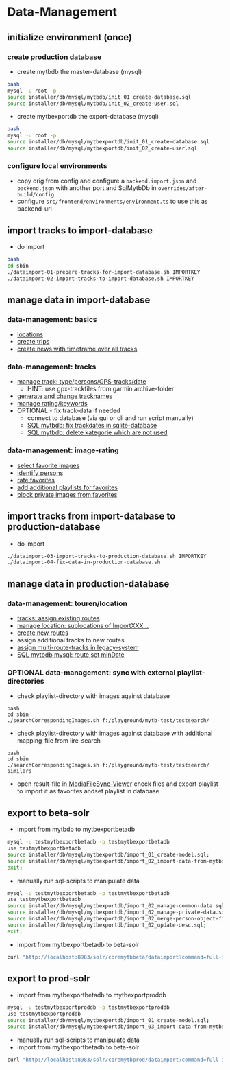 # Data-Management

## initialize environment (once)

### create production database
- create mytbdb the master-database (mysql)
```bash
bash
mysql -u root -p 
source installer/db/mysql/mytbdb/init_01_create-database.sql
source installer/db/mysql/mytbdb/init_02_create-user.sql
```
- create mytbexportdb the export-database (mysql)
```bash
bash
mysql -u root -p 
source installer/db/mysql/mytbexportdb/init_01_create-database.sql
source installer/db/mysql/mytbexportdb/init_02_create-user.sql
``` 

### configure local environments
- copy orig from config and configure a ```backend.import.json``` and ```backend.json``` with another port and SqlMytbDb in ```overrides/after-build/config```
- configure ```src/frontend/environments/environment.ts``` to use this as backend-url 

## import tracks to import-database
- do import
```bash
bash
cd sbin
./dataimport-01-prepare-tracks-for-import-database.sh IMPORTKEY
./dataimport-02-import-tracks-to-import-database.sh IMPORTKEY
```
## manage data in import-database
 
### data-management: basics 
- [locations](http://localhost:4002/mytbdev/de/tdoc/search/jederzeit/ueberall/alles/egal/ungefiltert/relevance/location/10/1)
- [create trips](http://localhost:4002/mytbdev/de/tdocadmin/create/TRIP)
- [create news with timeframe over all tracks](http://localhost:4002/mytbdev/de/tdocadmin/create/NEWS)

### data-management: tracks 
- [manage track: type/persons/GPS-tracks/date](http://localhost:4002/mytbdev/de/tdoc/search/jederzeit/ueberall/alles/egal/ungefiltert/relevance/track/10/1) 
  - HINT: use gpx-trackfiles from garmin archive-folder
- [generate and change tracknames](http://localhost:4002/mytbdev/de/tdoc/search/jederzeit/ueberall/alles/egal/ungefiltert/relevance/track/10/1)
- [manage rating/keywords](http://localhost:4002/mytbdev/de/tdoc/search/jederzeit/ueberall/alles/egal/ungefiltert/relevance/track/10/1)
- OPTIONAL - fix track-data if needed
  - connect to database (via gui or cli and run script manually)
  - [SQL mytbdb: fix trackdates in sqlite-database](installer/db/sqlite/mytbdb/fix-trackdates-by-imagedates.sql)
  - [SQL mytbdb: delete kategorie which are not used](installer/db/sqlite/mytbdb/delete-tracks-unused.sql)

### data-management: image-rating
- [select favorite images](http://localhost:4002/mytbdev/de/tdoc/search/jederzeit/ueberall/alles/egal/ungefiltert/relevance/track/10/1)
- [identify persons](http://localhost:4002/mytbdev/de/tdoc/search/jederzeit/ueberall/alles/egal/ungefiltert/relevance/track/10/1)
- [rate favorites](http://localhost:4002/mytbdev/de/sections/start/search/jederzeit/ueberall/alles/egal/personalRateOverall:5,6,7,8,9,10,11,12,13,14,15/dateAsc/image/99/1)
- [add additional playlists for favorites](http://localhost:4002/mytbdev/de/sections/start/search/jederzeit/ueberall/alles/egal/personalRateOverall:5,6,7,8,9,10,11,12,13,14,15/dateAsc/image/99/1)
- [block private images from favorites](http://localhost:4002/mytbdev/de/sections/start/search/jederzeit/ueberall/alles/egal/personalRateOverall:5,6,7,8,9,10,11,12,13,14,15/dateAsc/image/99/1)

## import tracks from import-database to production-database 
- do import
```bash
./dataimport-03-import-tracks-to-production-database.sh IMPORTKEY
./dataimport-04-fix-data-in-production-database.sh
```

## manage data in production-database

### data-management: touren/location
- [tracks: assign existing routes](http://localhost:4002/mytbdev/de/tdoc/search/jederzeit/ueberall/alles/egal/route_id_is:1/date/track/50/1)
- [manage location: sublocations of ImportXXX...](http://localhost:4002/mytbdev/de/tdoc/search/jederzeit/ueberall/alles/Import/egal/date/location/10/1)
- [create new routes](http://localhost:4002/mytbdev/de/tdoc/search/jederzeit/ueberall/alles/egal/route_id_is:1/ratePers/track/50/1)
- assign additional tracks to new routes
- [assign multi-route-tracks in legacy-system](http://localhost:8080/mediadb2/admin/Kategorie_TourEdit.do?CURTABLE=KATEGORIE&CURPAGE=popupshowkategorietouren&CURID=2316)
- [SQL mytbdb mysql: route set minDate](installer/db/mysql/mytbdb/update-tour-min-dates.sql)

### OPTIONAL data-management: sync with external playlist-directories
- check playlist-directory with images against database
```
bash
cd sbin
./searchCorrespondingImages.sh f:/playground/mytb-test/testsearch/
``` 
- check playlist-directory with images against database with additional mapping-file from lire-search
```
bash
cd sbin
./searchCorrespondingImages.sh f:/playground/mytb-test/testsearch/ similars
``` 
-  open result-file in [MediaFileSync-Viewer](devtools/media-file-db-sync-viewer.html) check files and export playlist to import it as favorites andset playlist in database

## export to beta-solr
- import from mytbdb to mytbexportbetadb
```bash
mysql -u testmytbexportbetadb -p testmytbexportbetadb
use testmytbexportbetadb
source installer/db/mysql/mytbexportdb/import_01_create-model.sql;
source installer/db/mysql/mytbexportdb/import_02_import-data-from-mytbdb-to-mytbexportbetadb.sql;
exit;
```
- manually run sql-scripts to manipulate data
```bash
mysql -u testmytbexportbetadb -p testmytbexportbetadb
use testmytbexportbetadb
source installer/db/mysql/mytbexportdb/import_02_manage-common-data.sql;
source installer/db/mysql/mytbexportdb/import_02_manage-private-data.sql;
source installer/db/mysql/mytbexportdb/import_02_merge-person-object-fields.sql;
source installer/db/mysql/mytbexportdb/import_02_update-desc.sql;
exit;
```
- import from mytbexportbetadb to beta-solr
```bash
curl "http://localhost:8983/solr/coremytbbeta/dataimport?command=full-import&clean=true&commit=true&optimize=true&synchronous=true&verbose=true"
```

## export to prod-solr
- import from mytbexportbetadb to mytbexportproddb
```bash
mysql -u testmytbexportproddb -p testmytbexportproddb
use testmytbexportproddb
source installer/db/mysql/mytbexportdb/import_01_create-model.sql;
source installer/db/mysql/mytbexportdb/import_03_import-data-from-mytbexportbetadb-to-mytbexportproddb.sql;
```
- manually run sql-scripts to manipulate data
- import from mytbexportbetadb to beta-solr
```bash
curl "http://localhost:8983/solr/coremytbprod/dataimport?command=full-import&clean=true&commit=true&optimize=true&synchronous=true&verbose=true"
```
